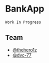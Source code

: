 # BankApp
`Work In Progress`


## Team

- [@thehero1z](https://github.com/thehero1z)
- [@dvc-77](https://github.com/dvc-77)
